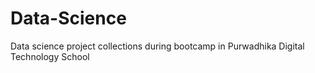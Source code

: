 # Data-Science
Data science project collections during bootcamp in Purwadhika Digital Technology School
